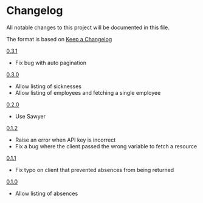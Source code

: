 # Changelog

All notable changes to this project will be documented in this file.

The format is based on [Keep a Changelog]

[0.3.1]

- Fix bug with auto pagination

[0.3.0]

- Allow listing of sicknesses
- Allow listing of employees and fetching a single employee

[0.2.0]

- Use Sawyer

[0.1.2]

- Raise an error when API key is incorrect
- Fix a bug where the client passed the wrong variable to fetch a resource

[0.1.1]

- Fix typo on client that prevented absences from being returned

[0.1.0]

- Allow listing of absences

[0.3.1]: https://github.com/dxw/breathe_ruby/releases/tag/0.3.1
[0.3.0]: https://github.com/dxw/breathe_ruby/releases/tag/0.3.0
[0.2.0]: https://github.com/dxw/breathe_ruby/releases/tag/0.2.0
[0.1.2]: https://github.com/dxw/breathe_ruby/releases/tag/0.1.2
[0.1.1]: https://github.com/dxw/breathe_ruby/releases/tag/0.1.1
[0.1.0]: https://github.com/dxw/breathe_ruby/releases/tag/0.1.0
[keep a changelog]: https://keepachangelog.com/en/1.0.0/
